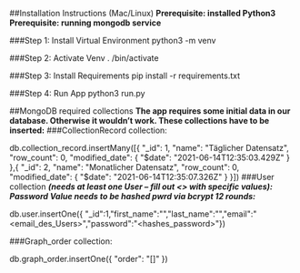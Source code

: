##Installation Instructions (Mac/Linux)
**Prerequisite: installed Python3**
**Prerequisite: running mongodb service**

###Step 1: Install Virtual Environment
python3 -m venv <name of environment>

###Step 2: Activate Venv
. <name of environment>/bin/activate

###Step 3: Install Requirements
pip install -r requirements.txt

###Step 4: Run App
python3 run.py


##MongoDB required collections
**The app requires some initial data in our database. Otherwise it wouldn’t work.
These collections have to be inserted:**
###CollectionRecord collection: 

db.collection_record.insertMany([{
  "_id": 1,
  "name": "Täglicher Datensatz",
  "row_count": 0,
  "modified_date": {
    "$date": "2021-06-14T12:35:03.429Z"
  }
},{
  "_id": 2,
  "name": "Monatlicher Datensatz",
  "row_count": 0,
  "modified_date": {
    "$date": "2021-06-14T12:35:07.326Z"
  }
}])
###User collection
***(needs at least one User – fill out <> with specific values):***
***Password Value needs to be hashed pwrd via bcrypt 12 rounds:***


db.user.insertOne({
"_id":1,"first_name":"<Vorname>","last_name":"<Nachname>","email":"<email_des_Users>","password":"<hashes_password>"})

###Graph_order collection:

db.graph_order.insertOne({
  "order": "[]"
})
